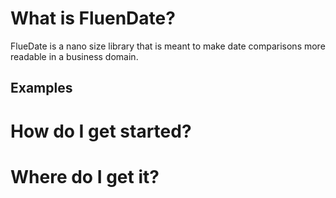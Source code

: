 What is FluenDate?
==================
FlueDate is a nano size library that is meant to make date comparisons more readable in a business domain.

Examples
-------


How do I get started?
=====================


Where do I get it?
==================
